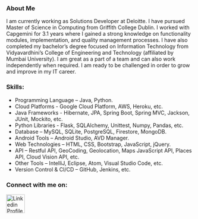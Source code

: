 ### About Me

I am currently working as Solutions Developer at Deloitte. I have pursued Master of Science in Computing from Griffith College Dublin. I worked with Capgemini for 3.1 years where I gained a strong knowledge on functionality modules, implementation, and quality management processes. I have also completed my bachelor’s degree focused on Information Technology from Vidyavardhini’s College of Engineering and Technology (affiliated by Mumbai University). I am great as a part of a team and can also work independently when required. I am ready to be challenged in order to grow and improve in my IT career.

### Skills:

<!-- UL -->
* Programming Language – Java, Python.
* Cloud Platforms - Google Cloud Platform, AWS, Heroku, etc.
* Java Frameworks - Hibernate, JPA, Spring Boot, Spring MVC, Jackson, JUnit, Mockito, etc.
* Python Libraries - Flask, SQLAlchemy, Unittest, Numpy, Pandas, etc.
* Database – MySQL, SQLite, PostgreSQL, Firestore, MongoDB.
* Android Tools – Android Studio, AVD Manager.
* Web Technologies – HTML, CSS, Bootstrap, JavaScript, jQuery.
* API – Restful API, GeoCoding, Geolocation, Maps JavaScript API, Places API, Cloud Vision API, etc.
* Other Tools – IntelliJ, Eclipse, Atom, Visual Studio Code, etc.
* Version Control & CI/CD – GitHub, Jenkins, etc.

### Connect with me on:

[<img align="center" alt="Linkedin Profile" width="50px" src="https://cdn.jsdelivr.net/npm/simple-icons@v3/icons/linkedin.svg" />][linkedin]

[linkedin]: https://www.linkedin.com/in/riddhish-bharadva-b94848b6/

